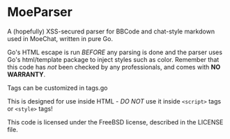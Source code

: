 MoeParser
=========

A (hopefully) XSS-secured parser for BBCode and chat-style markdown used in
MoeChat, written in pure Go.

Go's HTML escape is run *BEFORE* any parsing is done and the parser uses Go's
html/template package to inject styles such as color. Remember that this code
has *not* been checked by any professionals, and comes with **NO WARRANTY**.

Tags can be customized in tags.go

This is designed for use inside HTML - *DO NOT* use it inside ```<script>```
tags or ```<style>``` tags!

This code is licensed under the FreeBSD license, described in the LICENSE file.
